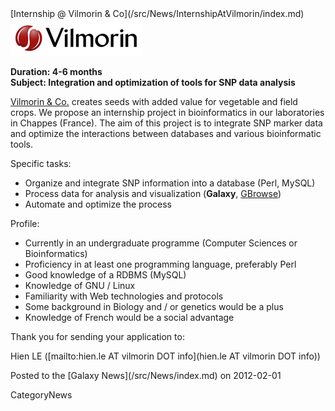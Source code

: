 <div class='newsItemHeader'>[Internship @ Vilmorin & Co](/src/News/InternshipAtVilmorin/index.md)</div>

<div class='right'><a href='http://www.vilmorin.info/'><img src="/src/Images/Logos/VilmorinLogo.gif" alt="Vilmorin & Co."  /></a></div>

**Duration: 4-6 months**<br />
**Subject: Integration and optimization of tools for SNP data analysis**

[Vilmorin & Co.](http://www.vilmorin.info/) creates seeds with added value ​​for vegetable and field crops. We propose an internship project in bioinformatics in our laboratories in Chappes (France).  The aim of this project is to integrate SNP marker data and optimize the interactions between databases and various bioinformatic tools.

Specific tasks:
* Organize and integrate SNP information into a database (Perl, MySQL)
* Process data for analysis and visualization (**Galaxy**, [GBrowse](http://gmod.org/wiki/GBrowse))
* Automate and optimize the process

Profile:
* Currently in an undergraduate programme (Computer Sciences or Bioinformatics)
* Proficiency in at least one programming language, preferably Perl
* Good knowledge of a RDBMS (MySQL)
* Knowledge of GNU / Linux
* Familiarity with Web technologies and protocols
* Some background in Biology and / or genetics would be a plus
* Knowledge of French would be a social advantage

Thank you for sending your application to:

Hien LE ([mailto:hien.le AT vilmorin DOT info](hien.le AT vilmorin DOT info)) 

<div class='newsItemFooter'>Posted to the [Galaxy News](/src/News/index.md) on 2012-02-01</div>

CategoryNews
